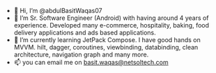 - 👋 Hi, I’m @abdulBasitWaqas07
- 👀 I’m Sr. Software Engineer (Android) with having around 4 years of experience. Developed many e-commerce, hospitality, baking, food delivery applications and ads based applications.
- 🌱 I’m currently learning JetPack Compose. I have good hands on MVVM. hilt, dagger, coroutines, viewbinding, databinding, clean architecture, navigation graph and many more.
- 📫 you can email me on basit.waqas@netsoltech.com

<!---
abdulBasitWaqas07/abdulBasitWaqas07 is a ✨ special ✨ repository because its `README.md` (this file) appears on your GitHub profile.
You can click the Preview link to take a look at your changes.
--->
